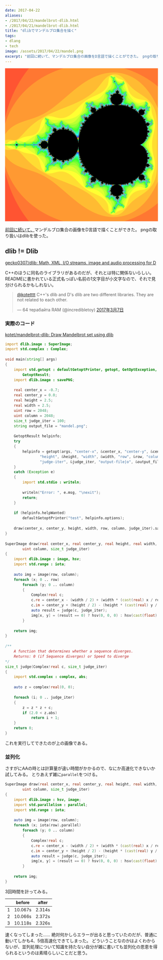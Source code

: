 ```yaml
---
date: 2017-04-22
aliases:
- /2017/04/22/mandelbrot-dlib.html
- /2017/04/21/mandelbrot-dlib.html
title: "dlibでマンデルブロ集合を描く"
tags:
- dlang
- tech
image: /assets/2017/04/22/mandel.png
excerpt: "前回に続いて、マンデルブロ集合の画像をD言語で描くことができた。 pngの取り扱いはdlibを使った。"
---
```


![描いたマンデルブロ集合](/assets/2017/04/22/mandel.png)

[前回に続いて、](/2017/04/12/mandelbrot-command-line-interface.html)マンデルブロ集合の画像をD言語で描くことができた。
pngの取り扱いはdlibを使った。

## dlib != Dlib

[gecko0307/dlib: Math, XML, I/O streams, image and audio processing for D](https://github.com/gecko0307/dlib)

C++のほうに同名のライブラリがあるのだが、それとは特に関係ないらしい。READMEに書かれている正式名っぽい名前の1文字目が小文字なので、それで見分けられるかもしれない。

<blockquote class="twitter-tweet" data-lang="ja"><p lang="en" dir="ltr"><a href="https://twitter.com/kotetttt">@kotetttt</a> C++&#39;s dlib and D&#39;s dlib are two different libraries. They are not related to each other.</p>&mdash; 64 терабайта RAM (@incredibletoy) <a href="https://twitter.com/incredibletoy/status/838935735361286146">2017年3月7日</a></blockquote>
<script async src="//platform.twitter.com/widgets.js" charset="utf-8"></script>

### 実際のコード

[kotet/mandelbrot-dlib: Draw Mandelbrot set using dlib](https://github.com/kotet/mandelbrot-dlib)

```d
import dlib.image : SuperImage;
import std.complex : Complex;

void main(string[] args)
{
	import std.getopt : defaultGetoptPrinter, getopt, GetOptException,
		GetoptResult;
	import dlib.image : savePNG;

	real center_x = -0.7;
	real center_y = 0.0;
	real height = 2.5;
	real width = 2.5;
	uint row = 2048;
	uint column = 2048;
	size_t judge_iter = 100;
	string output_file = "mandel.png";

	GetoptResult helpinfo;
	try
	{
		helpinfo = getopt(args, "center-x", &center_x, "center-y", &center_y,
				"height", &height, "width", &width, "row", &row, "column", &column,
				"judge-iter", &judge_iter, "output-file|o", &output_file);
	}
	catch (Exception e)
	{
		import std.stdio : writeln;

		writeln("Error: ", e.msg, "\nexit");
		return;
	}

	if (helpinfo.helpWanted)
		defaultGetoptPrinter("test", helpinfo.options);

	draw(center_x, center_y, height, width, row, column, judge_iter).savePNG(output_file);
}

SuperImage draw(real center_x, real center_y, real height, real width, uint row,
		uint column, size_t judge_iter)
{
	import dlib.image : image, hsv;
	import std.range : iota;

	auto img = image(row, column);
	foreach (x; 0 .. row)
		foreach (y; 0 .. column)
		{
			Complex!real c;
			c.re = center_x - (width / 2) + (width * (cast(real) x / row));
			c.im = center_y + (height / 2) - (height * (cast(real) y / column));
			auto result = judge(c, judge_iter);
			img[x, y] = (result == 0) ? hsv(0, 0, 0) : hsv(cast(float)(result * 10) % 256, 0.8, 1.0);
		}

	return img;
}

/**
	A function that determines whether a sequence diverges.
	Returns: 0 (if Sequence diverges) or Speed to diverge
*/
size_t judge(Complex!real c, size_t judge_iter)
{
	import std.complex : complex, abs;

	auto z = complex!real(0, 0);

	foreach (i; 0 .. judge_iter)
	{
		z = z * z + c;
		if (2.0 < z.abs)
			return i + 1;
	}
	return 0;
}
```

これを実行してできたのが上の画像である。

### 並列化

さすがにAAの時とは計算量が違い時間がかかるので、なにか高速化できないか試してみる。
とりあえず雑に`parallel`をつける。

```d
SuperImage draw(real center_x, real center_y, real height, real width, uint row,
		uint column, size_t judge_iter)
{
	import dlib.image : hsv, image;
	import std.parallelism : parallel;
	import std.range : iota;

	auto img = image(row, column);
	foreach (x; iota(row).parallel)
		foreach (y; 0 .. column)
		{
			Complex!real c;
			c.re = center_x - (width / 2) + (width * (cast(real) x / row));
			c.im = center_y + (height / 2) - (height * (cast(real) y / column));
			auto result = judge(c, judge_iter);
			img[x, y] = (result == 0) ? hsv(0, 0, 0) : hsv(cast(float)(result * 10) % 256, 0.8, 1.0);
		}

	return img;
}
```

3回時間を計ってみる。

|   | before  | after  |
|:-:|:-------:|:------:|
| 1 | 10.067s | 2.314s |
| 2 | 10.066s | 2.372s |
| 3 | 10.118s | 2.326s |

速くなってしまった……
絶対何かしらエラーが出ると思っていたのだが、普通に動いてしかも4、5倍高速化できてしまった。
どういうことなのかはよくわからないが、並列処理について知識を持たない自分が雑に書いても並列化の恩恵を得られるというのは素晴らしいことだと思う。
